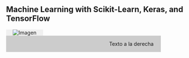## Machine Learning with Scikit-Learn, Keras, and TensorFlow

<body>
<div style="width: 20%; background-color: #f0f0f0; display: flex; align-items: center; justify-content: center;">
    <img style="max-width: 100%; max-height: 100%; object-fit: contain;" src="https://learning.oreilly.com/library/cover/9781492032632/250w/" alt="Imagen">
</div>
<div style="width: 80%; background-color: #ccc; display: flex; align-items: center; justify-content: flex-end; padding-right: 20px;">
    <p>Texto a la derecha</p>
</div>
</body>

